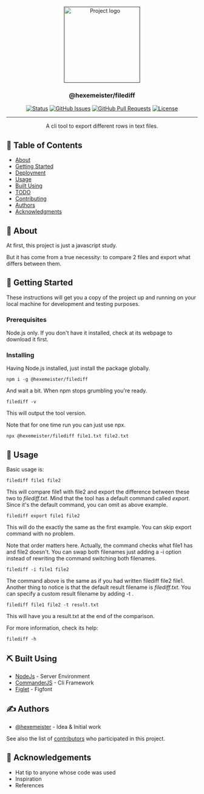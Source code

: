<p align="center">
  <a href="" rel="noopener">
 <img width=200px height=200px src="https://i.imgur.com/6wj0hh6.jpg" alt="Project logo"></a>
</p>

<h3 align="center">@hexemeister/filediff</h3>

<div align="center">

[![Status](https://img.shields.io/badge/status-active-success.svg)]()
[![GitHub Issues](https://img.shields.io/github/issues/hexemeister/filediff-cli)](https://github.com/hexemeister/filediff-cli/issues)
[![GitHub Pull Requests](https://img.shields.io/github/issues-pr/hexemeister/filediff-cli)](https://github.com/hexemeister/filediff-cli/pulls)
[![License](https://img.shields.io/github/license/hexemeister/filediff-cli)](/LICENSE)

</div>

---

<p align="center"> A cli tool to export different rows in text files.
    <br> 
</p>

## 📝 Table of Contents

- [About](#about)
- [Getting Started](#getting_started)
- [Deployment](#deployment)
- [Usage](#usage)
- [Built Using](#built_using)
- [TODO](../TODO.md)
- [Contributing](../CONTRIBUTING.md)
- [Authors](#authors)
- [Acknowledgments](#acknowledgement)

## 🧐 About <a name = "about"></a>

At first, this project is just a javascript study. 

But it has come from a true necessity: to compare 2 files and export what differs between them.

## 🏁 Getting Started <a name = "getting_started"></a>

These instructions will get you a copy of the project up and running on your local machine for development and testing purposes.

### Prerequisites

Node.js only. If you don't have it installed, check at its webpage to download it first.

### Installing

Having Node.js installed, just install the package globally.

```
npm i -g @hexemeister/filediff
```

And wait a bit. When npm stops grumbling you're ready.

```
filediff -v
```

This will output the tool version.

Note that for one time run you can just use npx.

```
npx @hexemeister/filediff file1.txt file2.txt
```

## 🎈 Usage <a name="usage"></a>

Basic usage is:
```
filediff file1 file2
```
This will compare file1 with file2 and export the difference between these two to *filediff.txt*. Mind that the tool has a default command called *export*. Since it's the default command, you can omit as above example.
```
filediff export file1 file2
```
This will do the exactly the same as the first example. You can skip export command with no problem.

Note that order matters here. Actually, the command checks what file1 has and file2 doesn't. You can swap both filenames just adding a -i option instead of rewriting the command switching both filenames.
```
filediff -i file1 file2
```
The command above is the same as if you had written filediff file2 file1.
Another thing to notice is that the default result filename is *filediff.txt*. You can specify a custom result filename by adding -t <target-filename>.
```
filediff file1 file2 -t result.txt
```
This will have you a result.txt at the end of the comparison.

For more information, check its help:

```
filediff -h
```
## ⛏️ Built Using <a name = "built_using"></a>

- [NodeJs](https://nodejs.org/en/) - Server Environment
- [CommanderJS](https://github.com/tj/commander.js/) - Cli Framework
- [Figlet](https://github.com/patorjk/figlet.js) - Figfont

## ✍️ Authors <a name = "authors"></a>

- [@hexemeister](https://github.com/hexemeister) - Idea & Initial work

See also the list of [contributors](https://github.com/hexemeister/filediff-cli/graphs/contributors) who participated in this project.

## 🎉 Acknowledgements <a name = "acknowledgement"></a>

- Hat tip to anyone whose code was used
- Inspiration
- References

